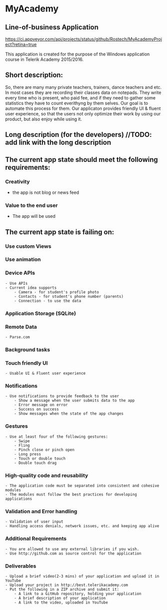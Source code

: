 # MyAcademy
## Line-of-business Application
https://ci.appveyor.com/api/projects/status/github/Rostech/MyAcademyProject?retina=true

This application is created for the purpose of the Windows application course in Telerik Academy 2015/2016.

## Short description:
So, there are many many private teachers, trainers, dance teachers and etc. In most cases they are recording their classes data on notepads. They write every time who is present, who paid fee, and if they need to gather some statistics they have to count everithyng by them selves.
Our goal is to automate this process for them. Our applicaton provides friendly UI & fluent user experience, so that the users not only optimize their work by using our product, but also enjoy while using it. 

## Long description (for the developers) //TODO: add link with the long description

## The current app state should meet the following requirements:

###	Creativity 
 - the app is not blog or news feed

### Value to the end user
 - The app will be used
 
## The current app state is failing on:
 
### Use custom Views
### Use animation
### Device APIs
	- Use APIs
	- Current idea supports
		- Camera - for student's profile photo
		- Contacts - for student's phone number (parents)
		- Connection - to use the data 
### Application Storage (SQLite)
### Remote Data
	- Parse.com
### Background tasks
### Touch friendly UI
	- Usable UI & Fluent user experience
### Notifications
	- Use notifications to provide feedback to the user
		- Show a message when the user submits data to the app
		- Error message on error
		- Success on success
		- Show messages when the state of the app changes
### Gestures
	- Use at least four of the following gestures:
		- Swipe
		- Fling
		- Pinch close or pinch open
		- Long press
		- Touch or double touch
		- Double touch drag
### High-quality code and reusability
	- The application code must be separated into consistent and cohesive modules
	- The modules must follow the best practices for developing applications
### Validation and Error handling
	- Validation of user input
	- Handling access denials, network issues, etc. and keeping app alive
### Additional Requirements
	- You are allowed to use any external libraries if you wish.
	- Use http://github.com as source control for the application
### Deliverables
	- Upload a brief video(2-3 mins) of your application and upload it in YouTube
	- Upload your project in http://best.telerikacademy.com
	- Put the following in a ZIP archive and submit it:
		- A link to a GitHub repository, holding your application
		- A brief description of your application
		- A link to the video, uploaded in YouTube


 
 
 
